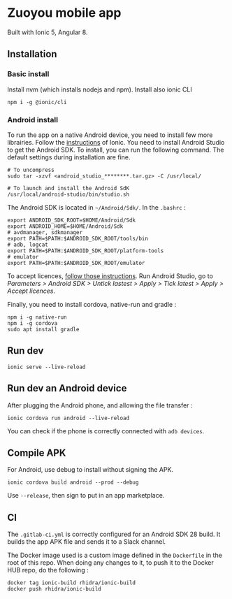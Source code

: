 # Zuoyou mobile app

Built with Ionic 5, Angular 8.

## Installation

### Basic install
Install nvm (which installs nodejs and npm).
Install also ionic CLI

```shell script
npm i -g @ionic/cli
```

### Android install

To run the app on a native Android device, you need to install few more librairies.
Follow the [instructions](https://ionicframework.com/docs/developing/android) of Ionic.
You need to install Android Studio to get the Android SDK. To install, you can run 
the following command. The default settings during installation are fine.
```shell script
# To uncompress
sudo tar -xzvf <android_studio_********.tar.gz> -C /usr/local/

# To launch and install the Android SdK
/usr/local/android-studio/bin/studio.sh
```

The Android SDK is located in `~/Android/Sdk/`. In the `.bashrc` :
```shell script
export ANDROID_SDK_ROOT=$HOME/Android/Sdk
export ANDROID_HOME=$HOME/Android/Sdk
# avdmanager, sdkmanager
export PATH=$PATH:$ANDROID_SDK_ROOT/tools/bin
# adb, logcat
export PATH=$PATH:$ANDROID_SDK_ROOT/platform-tools
# emulator
export PATH=$PATH:$ANDROID_SDK_ROOT/emulator
```

To accept licences, [follow those instructions](https://github.com/ionic-team/ionic-cli/issues/1726#issuecomment-279164447).
Run Android Studio, go to _Parameters > Android SDK > Untick lastest > Apply > Tick latest > Apply > Accept licences_.

Finally, you need to install cordova, native-run and gradle :
```shell script
npm i -g native-run
npm i -g cordova
sudo apt install gradle
```

## Run dev

```shell script
ionic serve --live-reload
```

## Run dev an Android device

After plugging the Android phone, and allowing the file transfer :
```shell script
ionic cordova run android --live-reload
```

You can check if the phone is correctly connected with `adb devices`.

## Compile APK

For Android, use debug to install without signing the APK.

```shell script
ionic cordova build android --prod --debug
```

Use `--release`, then sign to put in an app marketplace.

## CI

The `.gitlab-ci.yml` is correctly configured for an Android SDK 28
build. It builds the app APK file and sends it to a Slack channel.

The Docker image used is a custom image defined in the `Dockerfile` in the root of this repo.
When doing any changes to it, to push it to the Docker HUB repo, do the following :

```shell script
docker tag ionic-build rhidra/ionic-build
docker push rhidra/ionic-build
```
